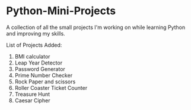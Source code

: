 # Python-Mini-Projects

A collection of all the small projects I'm working on while learning Python and improving my skills.

List of Projects Added:
1. BMI calculator
2. Leap Year Detector
3. Password Generator
4. Prime Number Checker
5. Rock Paper and scissors
6. Roller Coaster Ticket Counter 
7. Treasure Hunt
8. Caesar Cipher

